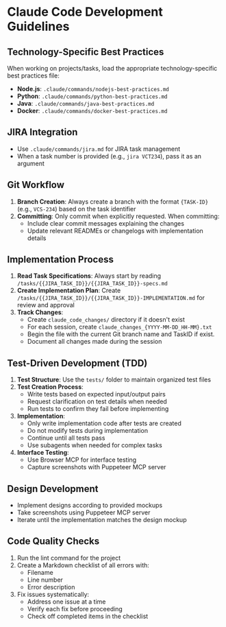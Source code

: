# Claude Code Development Guidelines

## Technology-Specific Best Practices

When working on projects/tasks, load the appropriate technology-specific best practices file:
- **Node.js**: `.claude/commands/nodejs-best-practices.md`
- **Python**: `.claude/commands/python-best-practices.md`
- **Java**: `.claude/commands/java-best-practices.md`
- **Docker**: `.claude/commands/docker-best-practices.md`

## JIRA Integration

- Use `.claude/commands/jira.md` for JIRA task management
- When a task number is provided (e.g., `jira VCT234`), pass it as an argument

## Git Workflow

1. **Branch Creation**: Always create a branch with the format `{TASK-ID}` (e.g., `VCS-234`) based on the task identifier
2. **Committing**: Only commit when explicitly requested. When committing:
   - Include clear commit messages explaining the changes
   - Update relevant READMEs or changelogs with implementation details

## Implementation Process

1. **Read Task Specifications**: Always start by reading `/tasks/{{JIRA_TASK_ID}}/{{JIRA_TASK_ID}}-specs.md`
2. **Create Implementation Plan**: Create `/tasks/{{JIRA_TASK_ID}}/{{JIRA_TASK_ID}}-IMPLEMENTATION.md` for review and approval
3. **Track Changes**: 
   - Create `claude_code_changes/` directory if it doesn't exist
   - For each session, create `claude_changes_{YYYY-MM-DD_HH-MM}.txt`
   - Begin the file with the current Git branch name and TaskID if exist.
   - Document all changes made during the session

## Test-Driven Development (TDD)

1. **Test Structure**: Use the `tests/` folder to maintain organized test files
2. **Test Creation Process**:
   - Write tests based on expected input/output pairs
   - Request clarification on test details when needed
   - Run tests to confirm they fail before implementing
3. **Implementation**:
   - Only write implementation code after tests are created
   - Do not modify tests during implementation
   - Continue until all tests pass
   - Use subagents when needed for complex tasks
4. **Interface Testing**:
   - Use Browser MCP for interface testing
   - Capture screenshots with Puppeteer MCP server

## Design Development

- Implement designs according to provided mockups
- Take screenshots using Puppeteer MCP server
- Iterate until the implementation matches the design mockup

## Code Quality Checks

1. Run the lint command for the project
2. Create a Markdown checklist of all errors with:
   - Filename
   - Line number
   - Error description
3. Fix issues systematically:
   - Address one issue at a time
   - Verify each fix before proceeding
   - Check off completed items in the checklist